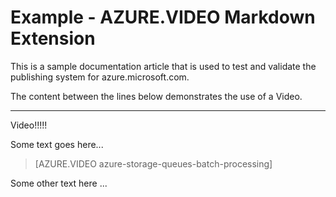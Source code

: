 <properties pageTitle="Documentation Example - Video" metaKeywords="" description="This is an example document" services="" documentationCenter="" title="Documentation Example - Video" solutions="" authors="" videoId="" scriptId="" />

# Example - AZURE.VIDEO Markdown Extension #

This is a sample documentation article that is used to test and validate the publishing system for azure.microsoft.com.

The content between the lines below demonstrates the use of a Video.


---
Video!!!!!

Some text goes here...

> [AZURE.VIDEO azure-storage-queues-batch-processing]

Some other text here ...
